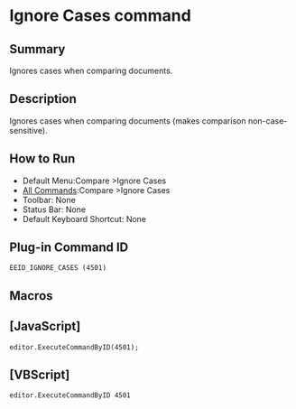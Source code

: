 # Ignore Cases command

## Summary

Ignores cases when comparing documents.

## Description

Ignores cases when comparing documents (makes comparison non-case-sensitive).

## How to Run

- Default Menu:Compare \>Ignore Cases
- [All Commands](../tools/all_commands):Compare \>Ignore Cases
- Toolbar: None
- Status Bar: None
- Default Keyboard Shortcut: None

## Plug-in Command ID

```
EEID_IGNORE_CASES (4501)```

## Macros

## \[JavaScript\]

```
editor.ExecuteCommandByID(4501);
```

## \[VBScript\]

```
editor.ExecuteCommandByID 4501
```
